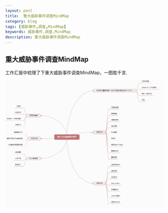 ```yaml
---
layout: post
title:  重大威胁事件调查MindMap
category: blog
tags: [威胁事件,调查,MindMap]
keywords: 威胁事件,调查,MindMap
description: 重大威胁事件调查MindMap
---  
```


## 重大威胁事件调查MindMap  
工作汇报中梳理了下重大威胁事件调查MindMap，一图胜千言.

![v4](/assets/themes/images/mindmap.png)   


		


